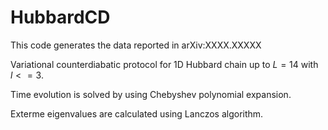 # HubbardCD

This code generates the data reported in arXiv:XXXX.XXXXX

Variational counterdiabatic protocol for 1D Hubbard chain up to $L = 14$ with $l <= 3$.

Time evolution is solved by using Chebyshev polynomial expansion.

Exterme eigenvalues are calculated using Lanczos algorithm.

